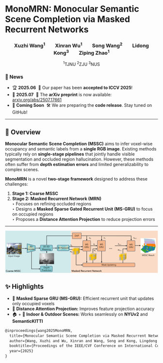 # MonoMRN: Monocular Semantic Scene Completion via Masked Recurrent Networks

<h3 align="center">
Xuzhi Wang<sup>1</sup>  Xinran Wu<sup>1</sup>  Song Wang<sup>2</sup>  Lidong Kong<sup>3</sup>  Ziping Zhao<sup>1</sup>
</h3>

<p align="center">
<sup>1</sup>TJNU
<sup>2</sup>ZJU
<sup>3</sup>NUS
</p>

### 📰 News

- 🏆 **2025.06** &nbsp;🎉 Our paper has been **accepted to ICCV 2025**!
- 📄 **2025.07** &nbsp;📝 The **arXiv preprint** is now available: [arxiv.org/abs/2507.17661](https://arxiv.org/abs/2507.17661)
- 🚧 **Coming Soon** &nbsp;🛠️ We are preparing the **code release**. Stay tuned on GitHub!

---


## 🧠 Overview

**Monocular Semantic Scene Completion (MSSC)** aims to infer voxel-wise occupancy and semantic labels from a **single RGB image**. Existing methods typically rely on **single-stage pipelines** that jointly handle visible segmentation and occluded region hallucination. However, these methods often suffer from **depth estimation errors** and limited generalizability to complex scenes.

**MonoMRN** is a novel **two-stage framework** designed to address these challenges:

1. **Stage 1: Coarse MSSC**
2. **Stage 2: Masked Recurrent Network (MRN)**  
   ‣ Focuses on refining occluded regions  
   ‣ Designs a **Masked Sparse Gated Recurrent Unit (MS-GRU)** to focus on occupied regions  
   ‣ Proposes a **Distance Attention Projection** to reduce projection errors

---
<p align="center">
  <img src="./figs/framework_recurrent.png" alt="MonoMRN Framework" width="900"/>
</p>



## ✨ Highlights

- 🔁 **Masked Sparse GRU (MS-GRU):** Efficient recurrent unit that updates only occupied voxels
- 🎯 **Distance Attention Projection:** Improves feature projection accuracy
- 🏠 + 🚗 **Indoor & Outdoor Scenes:** Works seamlessly on **NYUv2** and **SemanticKITTI**



```markdown
@inproceedings{wang2025MonoMRN,
  title={Monocular Semantic Scene Completion via Masked Recurrent Networks},
  author={Wang, Xuzhi and Wu, Xinran and Wang, Song and Kong, Lingdong and Zhao, Ziping},
  booktitle={Proceedings of the IEEE/CVF Conference on International Conference on Computer Vision (ICCV)},
  year={2025}
}
